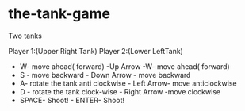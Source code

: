 # the-tank-game
Two tanks 

Player 1:(Upper Right Tank)                         Player 2:(Lower LeftTank)
- W- move ahead( forward)                           -Up Arrow -W- move ahead( forward)
- S - move backward                                 - Down Arrow - move backward
- A- rotate the tank anti clockwise                 - Left Arrow- move anticlockwise
- D - rotate the tank clock-wise                    - Right Arrow -move clockwise
- SPACE- Shoot!                                     - ENTER- Shoot!
